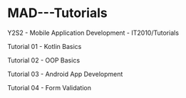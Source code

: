 # MAD---Tutorials
Y2S2 - Mobile Application Development - IT2010/Tutorials 

Tutorial 01 - Kotlin Basics

Tutorial 02 - OOP Basics

Tutorial 03 - Android App Development

Tutorial 04 - Form Validation
